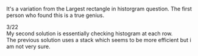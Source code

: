 It's a variation from the Largest rectangle in historgram question.
The first person who found this is a true genius.

3/22\
My second solution is essentially checking histogram at each row.\
The previous solution uses a stack which seems to be more efficient but i am not very sure.

